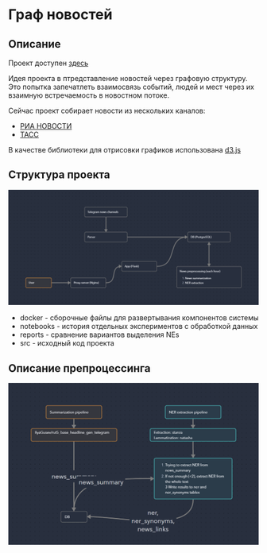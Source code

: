 # Граф новостей
## Описание
Проект доступен [здесь](http://5.178.2.42:5050/)

Идея проекта в птредставление новостей через графовую структуру. Это попытка запечатлеть взаимосвязь событий, людей и мест через их взаимную встречаемость в новостном потоке.

Сейчас проект собирает новости из нескольких каналов:
- [РИА НОВОСТИ](https://t.me/rian_ru)
- [ТАСС](https://t.me/tass_agency)

В качестве библиотеки для отрисовки графиков использована [d3.js](https://d3js.org/)

## Структура проекта
![project structure](imgs/News%20Graph%20Structure.png)

- docker - сборочные файлы для развертывания компонентов системы
- notebooks - история отдельных экспериментов с обработкой данных
- reports - сравнение вариантов выделения NEs
- src - исходный код проекта

## Описание препроцессинга
![preprocessing pipeline](imgs/Preporcessing%20pipeline.png)